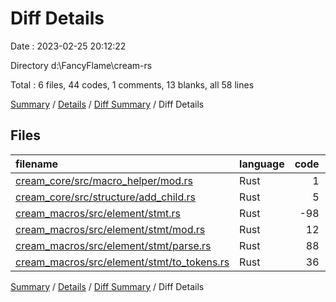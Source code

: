 # Diff Details

Date : 2023-02-25 20:12:22

Directory d:\\FancyFlame\\cream-rs

Total : 6 files,  44 codes, 1 comments, 13 blanks, all 58 lines

[Summary](results.md) / [Details](details.md) / [Diff Summary](diff.md) / Diff Details

## Files
| filename | language | code | comment | blank | total |
| :--- | :--- | ---: | ---: | ---: | ---: |
| [cream_core/src/macro_helper/mod.rs](/cream_core/src/macro_helper/mod.rs) | Rust | 1 | 1 | 1 | 3 |
| [cream_core/src/structure/add_child.rs](/cream_core/src/structure/add_child.rs) | Rust | 5 | 0 | 0 | 5 |
| [cream_macros/src/element/stmt.rs](/cream_macros/src/element/stmt.rs) | Rust | -98 | -1 | -15 | -114 |
| [cream_macros/src/element/stmt/mod.rs](/cream_macros/src/element/stmt/mod.rs) | Rust | 12 | 0 | 4 | 16 |
| [cream_macros/src/element/stmt/parse.rs](/cream_macros/src/element/stmt/parse.rs) | Rust | 88 | 1 | 16 | 105 |
| [cream_macros/src/element/stmt/to_tokens.rs](/cream_macros/src/element/stmt/to_tokens.rs) | Rust | 36 | 0 | 7 | 43 |

[Summary](results.md) / [Details](details.md) / [Diff Summary](diff.md) / Diff Details